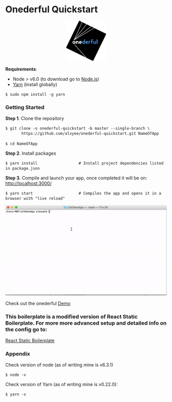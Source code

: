# Onederful Quickstart


<p align="center">
      <img src="public/images/onederful_logo.png" width="125" height="125">
    </p>

**Requirements**:
 * Node > v6.0 (to download go to [Node.js](https://nodejs.org/en/download/))
 * [Yarn](https://yarnpkg.com/) (install globally)
 ```shell
$ sudo npm install -g yarn
 ```


### Getting Started
**Step 1**. Clone the repository

```shell
$ git clone -o onederful-quickstart -b master --single-branch \
       https://github.com/alxyee/onederful-quickstart.git NameOfApp

$ cd NameOfApp
```


**Step 2**. Install packages

```shell
$ yarn install                  # Install project dependencies listed in package.json
```


**Step 3**. Compile and launch your app, once completed it will be on:  [http://localhost:3000/](http://localhost:3000/)

```shell
$ yarn start                    # Compiles the app and opens it in a browser with "live reload"
```


![publish](public/images/yarnStart.gif)

Check out the onederful [Demo](http://berkeley-onederful-demo.s3-website-us-west-2.amazonaws.com/)


### This boilerplate is a modified version of React Static Boilerplate. For more more advanced setup and detailed info on the config go to:
[React Static Boilerplate](https://github.com/kriasoft/react-static-boilerplate)


### Appendix

Check version of node (as of writing mine is v6.3.1)
```shell
$ node -v
```

Check version of Yarn (as of writing mine is v0.22.0):
```shell
$ yarn -v
```
